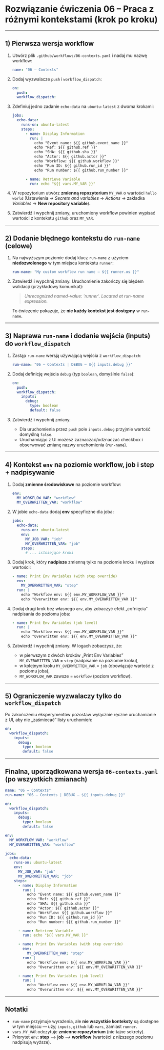 # Rozwiązanie ćwiczenia 06 – Praca z różnymi kontekstami (krok po kroku)

---

## 1) Pierwsza wersja workflow

1. Utwórz plik `.github/workflows/06-contexts.yaml` i nadaj mu nazwę workflow:
   ```yaml
   name: "06 – Contexts"
   ```

2. Dodaj wyzwalacze `push` i `workflow_dispatch`:
   ```yaml
   on:
     push:
     workflow_dispatch:
   ```

3. Zdefiniuj jedno zadanie `echo-data` na `ubuntu-latest` z dwoma krokami:
   ```yaml
   jobs:
     echo-data:
       runs-on: ubuntu-latest
       steps:
         - name: Display Information
           run: |
             echo "Event name: ${{ github.event_name }}"
             echo "Ref: ${{ github.ref }}"
             echo "SHA: ${{ github.sha }}"
             echo "Actor: ${{ github.actor }}"
             echo "Workflow: ${{ github.workflow }}"
             echo "Run ID: ${{ github.run_id }}"
             echo "Run number: ${{ github.run_number }}"

         - name: Retrieve Variable
           run: echo "${{ vars.MY_VAR }}"
   ```

4. W repozytorium utwórz **zmienną repozytorium** `MY_VAR` o wartości `hello world` (Ustawienia → *Secrets and variables* → *Actions* → zakładka *Variables* → **New repository variable**).

5. Zatwierdź i wypchnij zmiany, uruchomiony workflow powinien wypisać wartości z kontekstu `github` oraz `MY_VAR`.

---

## 2) Dodanie błędnego kontekstu do `run-name` (celowe)

1. Na najwyższym poziomie dodaj klucz `run-name` z użyciem **niedozwolonego** w tym miejscu kontekstu `runner`:
   ```yaml
   run-name: "My custom workflow run name – ${{ runner.os }}"
   ```

2. Zatwierdź i wypchnij zmiany. Uruchomienie zakończy się błędem walidacji (przykładowy komunikat):
   > *Unrecognized named-value: 'runner'. Located at run-name expression.*

   To ćwiczenie pokazuje, że **nie każdy kontekst jest dostępny** w `run-name`.

---

## 3) Naprawa `run-name` i dodanie wejścia (inputs) do `workflow_dispatch`

1. Zastąp `run-name` wersją używającą wejścia z `workflow_dispatch`:
   ```yaml
   run-name: "06 – Contexts | DEBUG – ${{ inputs.debug }}"
   ```

2. Dodaj definicję wejścia `debug` (typ `boolean`, domyślnie `false`):
   ```yaml
   on:
     push:
     workflow_dispatch:
       inputs:
         debug:
           type: boolean
           default: false
   ```

3. Zatwierdź i wypchnij zmiany.  
   - Dla uruchomienia przez `push` pole `inputs.debug` przyjmie wartość domyślną `false`.  
   - Uruchamiając z UI możesz zaznaczać/odznaczać checkbox i obserwować zmianę nazwy uruchomienia (`run-name`).

---

## 4) Kontekst `env` na poziomie workflow, job i step + nadpisywanie

1. Dodaj **zmienne środowiskowe** na poziomie workflow:
   ```yaml
   env:
     MY_WORKFLOW_VAR: "workflow"
     MY_OVERWRITTEN_VAR: "workflow"
   ```

2. W jobie `echo-data` dodaj **env** specyficzne dla joba:
   ```yaml
   jobs:
     echo-data:
       runs-on: ubuntu-latest
       env:
         MY_JOB_VAR: "job"
         MY_OVERWRITTEN_VAR: "job"
       steps:
         # ... istniejące kroki
   ```

3. Dodaj krok, który **nadpisze** zmienną tylko na poziomie kroku i wypisze wartości:
   ```yaml
   - name: Print Env Variables (with step override)
     env:
       MY_OVERWRITTEN_VAR: "step"
     run: |
       echo "Workflow env: ${{ env.MY_WORKFLOW_VAR }}"
       echo "Overwritten env: ${{ env.MY_OVERWRITTEN_VAR }}"
   ```

4. Dodaj drugi krok bez własnego `env`, aby zobaczyć efekt „cofnięcia” nadpisania do poziomu joba:
   ```yaml
   - name: Print Env Variables (job level)
     run: |
       echo "Workflow env: ${{ env.MY_WORKFLOW_VAR }}"
       echo "Overwritten env: ${{ env.MY_OVERWRITTEN_VAR }}"
   ```

5. Zatwierdź i wypchnij zmiany. W logach zobaczysz, że:
   - w pierwszym z dwóch kroków „Print Env Variables” `MY_OVERWRITTEN_VAR` = `step` (nadpisanie na poziomie kroku),  
   - w kolejnym kroku `MY_OVERWRITTEN_VAR` = `job` (obowiązuje wartość z poziomu joba),  
   - `MY_WORKFLOW_VAR` zawsze = `workflow` (poziom workflow).

---

## 5) Ograniczenie wyzwalaczy tylko do `workflow_dispatch`

Po zakończeniu eksperymentów pozostaw wyłącznie ręczne uruchamianie z UI, aby nie „zaśmiecać” listy uruchomień:

```yaml
on:
  workflow_dispatch:
    inputs:
      debug:
        type: boolean
        default: false
```

---

## Finalna, uporządkowana wersja `06-contexts.yaml` (po wszystkich zmianach)

```yaml
name: "06 – Contexts"
run-name: "06 – Contexts | DEBUG – ${{ inputs.debug }}"

on:
  workflow_dispatch:
    inputs:
      debug:
        type: boolean
        default: false

env:
  MY_WORKFLOW_VAR: "workflow"
  MY_OVERWRITTEN_VAR: "workflow"

jobs:
  echo-data:
    runs-on: ubuntu-latest
    env:
      MY_JOB_VAR: "job"
      MY_OVERWRITTEN_VAR: "job"
    steps:
      - name: Display Information
        run: |
          echo "Event name: ${{ github.event_name }}"
          echo "Ref: ${{ github.ref }}"
          echo "SHA: ${{ github.sha }}"
          echo "Actor: ${{ github.actor }}"
          echo "Workflow: ${{ github.workflow }}"
          echo "Run ID: ${{ github.run_id }}"
          echo "Run number: ${{ github.run_number }}"

      - name: Retrieve Variable
        run: echo "${{ vars.MY_VAR }}"

      - name: Print Env Variables (with step override)
        env:
          MY_OVERWRITTEN_VAR: "step"
        run: |
          echo "Workflow env: ${{ env.MY_WORKFLOW_VAR }}"
          echo "Overwritten env: ${{ env.MY_OVERWRITTEN_VAR }}"

      - name: Print Env Variables (job level)
        run: |
          echo "Workflow env: ${{ env.MY_WORKFLOW_VAR }}"
          echo "Overwritten env: ${{ env.MY_OVERWRITTEN_VAR }}"
```

---

## Notatki
- `run-name` przyjmuje wyrażenia, ale **nie wszystkie konteksty** są dostępne w tym miejscu — użyj `inputs`, `github` lub `vars`, zamiast `runner`.
- `vars.MY_VAR` odczytuje **zmienne repozytorium** (nie tajne sekrety).
- Priorytet `env`: **step** ⟶ **job** ⟶ **workflow** (wartości z niższego poziomu nadpisują wyższe).
